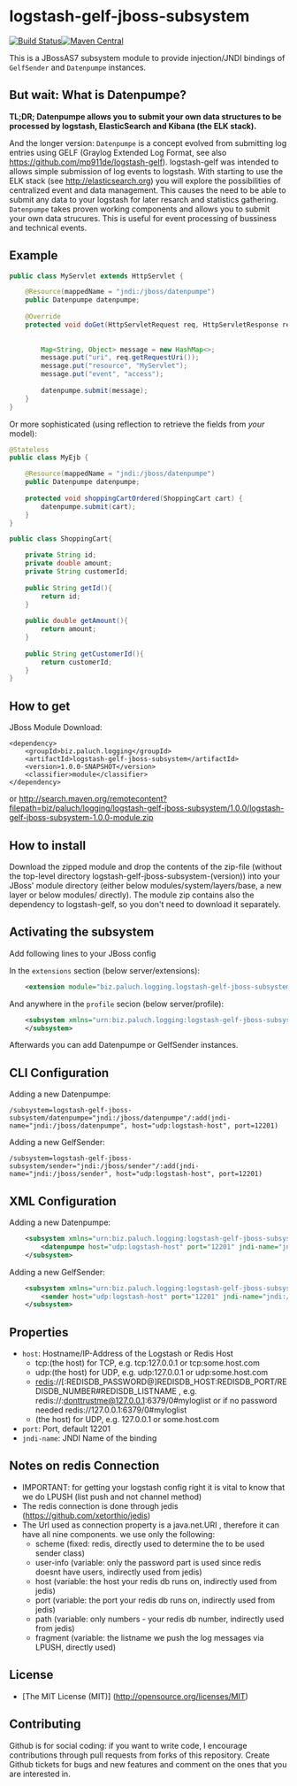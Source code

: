 logstash-gelf-jboss-subsystem
=========================

[![Build Status](https://api.travis-ci.org/mp911de/logstash-gelf-jboss-subsystem.svg)](https://travis-ci.org/mp911de/logstash-gelf-jboss-subsystem)[![Maven Central](https://maven-badges.herokuapp.com/maven-central/biz.paluch.logging/logstash-gelf-jboss-subsystem/badge.svg)](https://maven-badges.herokuapp.com/maven-central/biz.paluch.logging/logstash-gelf-jboss-subsystem)

This is a JBossAS7 subsystem module to provide injection/JNDI bindings of `GelfSender` and `Datenpumpe` instances. 


But wait: What is Datenpumpe?
--------------

**TL;DR; Datenpumpe allows you to submit your own data structures to be processed by logstash, ElasticSearch and Kibana (the ELK stack).** 


And the longer version:
`Datenpumpe` is a concept evolved from submitting log entries using GELF (Graylog Extended Log Format, see also https://github.com/mp911de/logstash-gelf). 
logstash-gelf was intended to allows simple submission of log events to logstash. With starting to use the ELK stack (see http://elasticsearch.org) you will
explore the possibilities of centralized event and data management. This causes the need to be able to submit any data to your logstash for later resarch and
statistics gathering. `Datenpumpe` takes proven working components and allows you to submit your own data strucures. This is useful for event processing of bussiness and
technical events.

Example
-------------

```java
public class MyServlet extends HttpServlet {

    @Resource(mappedName = "jndi:/jboss/datenpumpe")
    public Datenpumpe datenpumpe;
    
    @Override
    protected void doGet(HttpServletRequest req, HttpServletResponse resp) throws ServletException, IOException {
        
       
        Map<String, Object> message = new HashMap<>;
        message.put("uri", req.getRequestUri());
        message.put("resource", "MyServlet");
        message.put("event", "access");
        
        datenpumpe.submit(message);
    }
}
```

Or more sophisticated (using reflection to retrieve the fields from *your* model):

```java
@Stateless
public class MyEjb {

    @Resource(mappedName = "jndi:/jboss/datenpumpe")
    public Datenpumpe datenpumpe;
    
    protected void shoppingCartOrdered(ShoppingCart cart) {
        datenpumpe.submit(cart);
    }
}

public class ShoppingCart{

    private String id;
    private double amount;
    private String customerId;
    
    public String getId(){
        return id;
    }
    
    public double getAmount(){
        return amount;
    }
    
    public String getCustomerId(){
        return customerId;
    }
}
```


How to get
--------------

JBoss Module Download:

    <dependency>
        <groupId>biz.paluch.logging</groupId>
        <artifactId>logstash-gelf-jboss-subsystem</artifactId>
        <version>1.0.0-SNAPSHOT</version>
        <classifier>module</classifier>
    </dependency>

or http://search.maven.org/remotecontent?filepath=biz/paluch/logging/logstash-gelf-jboss-subsystem/1.0.0/logstash-gelf-jboss-subsystem-1.0.0-module.zip

How to install
--------------

Download the zipped module and drop the contents of the zip-file (without the top-level directory logstash-gelf-jboss-subsystem-(version)) 
into your JBoss' module directory (either below modules/system/layers/base, a new layer or below modules/ directly). The module zip contains also the
dependency to logstash-gelf, so you don't need to download it separately.

Activating the subsystem
--------------
Add following lines to your JBoss config

In the `extensions` section (below server/extensions): 

```xml
    <extension module="biz.paluch.logging.logstash-gelf-jboss-subsystem"/>
```

And anywhere in the `profile` secion (below server/profile):
```xml
    <subsystem xmlns="urn:biz.paluch.logging:logstash-gelf-jboss-subsystem:1.0">
    </subsystem>
```

Afterwards you can add Datenpumpe or GelfSender instances.

<a name="cli"/>CLI Configuration
--------------
Adding a new Datenpumpe:

    /subsystem=logstash-gelf-jboss-subsystem/datenpumpe="jndi:/jboss/datenpumpe"/:add(jndi-name="jndi:/jboss/datenpumpe", host="udp:logstash-host", port=12201)

Adding a new GelfSender:

    /subsystem=logstash-gelf-jboss-subsystem/sender="jndi:/jboss/sender"/:add(jndi-name="jndi:/jboss/sender", host="udp:logstash-host", port=12201)

<a name="xml"/>XML Configuration
--------------
Adding a new Datenpumpe:

```xml
    <subsystem xmlns="urn:biz.paluch.logging:logstash-gelf-jboss-subsystem:1.0">
        <datenpumpe host="udp:logstash-host" port="12201" jndi-name="jndi:/jboss/datenpumpe" />
    </subsystem>
```

Adding a new GelfSender:

```xml
    <subsystem xmlns="urn:biz.paluch.logging:logstash-gelf-jboss-subsystem:1.0">
        <sender host="udp:logstash-host" port="12201" jndi-name="jndi:/jboss/sender" />
    </subsystem>
```

Properties
---------------
* `host`: Hostname/IP-Address of the Logstash or Redis Host
    * tcp:(the host) for TCP, e.g. tcp:127.0.0.1 or tcp:some.host.com
    * udp:(the host) for UDP, e.g. udp:127.0.0.1 or udp:some.host.com
    * [redis](#redis)://\[:REDISDB_PASSWORD@\]REDISDB_HOST:REDISDB_PORT/REDISDB_NUMBER#REDISDB_LISTNAME , e.g. redis://:donttrustme@127.0.0.1:6379/0#myloglist or if no password needed redis://127.0.0.1:6379/0#myloglist
    * (the host) for UDP, e.g. 127.0.0.1 or some.host.com
* `port`: Port, default 12201
* `jndi-name`: JNDI Name of the binding

<a name="redis"/>Notes on redis Connection
--------------
 * IMPORTANT: for getting your logstash config right it is vital to know that we do LPUSH (list push and not channel method)
 * The redis connection is done through jedis (https://github.com/xetorthio/jedis)
 * The Url used as connection property is a java.net.URI , therefore it can have all nine components. we use only the following:
   * scheme    (fixed: redis, directly used to determine the to be used sender class)
   * user-info (variable: only the password part is used since redis doesnt have users, indirectly used from jedis)
   * host      (variable: the host your redis db runs on, indirectly used from jedis)
   * port      (variable: the port your redis db runs on, indirectly used from jedis)
   * path      (variable: only numbers - your redis db number, indirectly used from jedis)
   * fragment  (variable: the listname we push the log messages via LPUSH, directly used)

License
-------
* [The MIT License (MIT)] (http://opensource.org/licenses/MIT)

Contributing
-------
Github is for social coding: if you want to write code, I encourage contributions through pull requests from forks of this repository. 
Create Github tickets for bugs and new features and comment on the ones that you are interested in.
